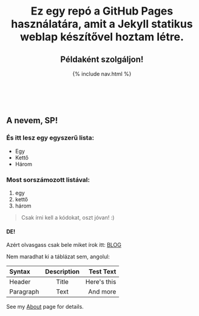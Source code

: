 
<header>
  <h1>Ez egy repó a GitHub Pages használatára, amit a Jekyll statikus weblap készítővel hoztam létre. </h1>
    <h2> Példaként szolgáljon! </h2>
  {% include nav.html %}
</header>
<br>

## A nevem, SP!

### És itt lesz egy egyszerű lista:
  - Egy
  - Kettő
  - Három

### Most sorszámozott listával:
  1. egy 
  2. kettő
  3. három

> Csak írni kell a kódokat, oszt jóvan! :)

####  DE!

Azért olvasgass csak bele miket írok itt: [BLOG](/blog.html/)  


Nem maradhat ki a táblázat sem, angolul:

| Syntax      | Description | Test Text     |
| :---        |    :----:   |          ---: |
| Header      | Title       | Here's this   |
| Paragraph   | Text        | And more      |



See my [About](/about.md/) page for details.  
